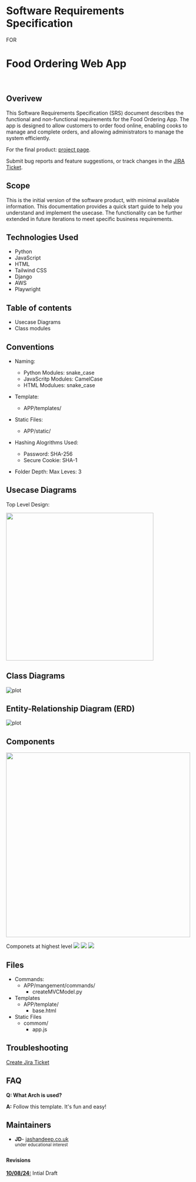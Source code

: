 <h1>Software Requirements Specification</h1>
FOR
<h1>Food Ordering Web App</h1>
<br>


<h2>Overivew</h2>
<p>This Software Requirements Specification (SRS) document describes the functional and non-functional requirements for the Food Ordering App. The app is designed to allow customers to order food online, enabling cooks to manage and complete orders, and allowing administrators to manage the system efficiently.</p>

For the final product:
[project page](https://jashandeep.co.uk).

Submit bug reports and feature suggestions, or track changes in the
[JIRA Ticket](https:/jashandeep.co.uk).

<h2>Scope</h2>
<p>This is the initial version of the software product, with minimal available information. This documentation provides a quick start guide to help you understand and implement the <a>usecase</a>. The functionality can be further extended in future iterations to meet specific business requirements.<p>


## Technologies Used
- Python
- JavaScript
- HTML
- Tailwind CSS
- Django
- AWS
- Playwright


## Table of contents

- Usecase Diagrams 
- Class modules

## Conventions
- Naming:
    - Python Modules: snake_case
    - JavaScritp Modules: CamelCase
    - HTML Modulues: snake_case
- Template:
    - APP/templates/
- Static Files:
    - APP/static/
- Hashing Alogrithms Used:
    - Password: SHA-256
    - Secure Cookie: SHA-1

- Folder Depth: Max Leves: 3






## Usecase Diagrams
Top Level Design:

<img src="./out/DOCS/useCaseDia/Usecase.png" width="400">


## Class Diagrams
![plot](./out/DOCS/classDia/classDia.png)




##  Entity-Relationship Diagram (ERD)
![plot](./out/DOCS/databaseDesign/databaseDesign.png)

## Components
<img src="./out/DOCS/topLevel.png" width =500><br>
<caption>Componets at highest level<c/aption>

<img src="./out/DOCS/componetsTwo/comps.png">
<img src ="./out/DOCS/system Architecture/SystemArch.png">
<img src="./out/DOCS/systemDesign/s.png">

## Files
- Commands:
    - APP/mangement/commands/
        - createMVCModel.py
- Templates
    - APP/template/
        - base.html
- Static Files
    - commom/
        - app.js


## Troubleshooting
[Create Jira Ticket]("sdf")

## FAQ 

**Q: What Arch is used?**

**A:** Follow this template. It's fun and easy!


## Maintainers 

- <strong>JD</strong>- [jashandeep.co.uk](https://jashandeep.co.uk) <br>
<sup>under educational interest</sup>


#### Revisions
<b><u>10/08/24:</u></b> Intial Draft